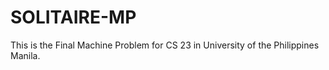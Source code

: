 # SOLITAIRE-MP
This is the Final Machine Problem for CS 23 in University of the Philippines Manila.
